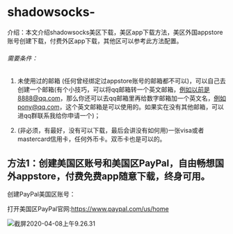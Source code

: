 # shadowsocks-
介绍：本文介绍shadowsocks美区下载，美区app下载方法，美区外国appstore账号创建下载，付费外区app下载，其他区可以参考此方法配置。

###### 需要条件：

1. 未使用过的邮箱 (任何曾经绑定过appstore账号的邮箱都不可以)，可以自己去创建一个邮箱(有个小技巧，可以将qq邮箱转一个英文邮箱，例如以前是8888@qq.com，那么你还可以去qq邮箱里再给数字邮箱加一个英文名，例如pony@qq.com，这个英文邮箱是可以使用的。如果实在没有其他邮箱，可以进qq群联系我给你申请一个)；

2. (非必须，有最好，没有可以下载，最后会讲没有如何用)一张visa或者mastercard信用卡，任何外币卡。双币卡也是可以的。

   

## 方法1：创建美国区账号和美国区PayPal，自由畅想国外appstore，付费免费app随意下载，终身可用。

创建PayPal美国区账号：

打开美国区PayPal官网:https://www.paypal.com/us/home

![截屏2020-04-08上午9.26.31](/Users/xd/lijie.hu/lijiehu/shadowsocks-/README.assets/%E6%88%AA%E5%B1%8F2020-04-08%E4%B8%8A%E5%8D%889.26.31.png)

